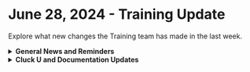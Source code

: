 # June 28, 2024 - Training Update

Explore what new changes the Training team has made in the last week.

<details>

<summary><strong>General News and Reminders</strong></summary>

* **SHOUT OUT** to Andy, Greg, Maurice, Nikolas, Linda, James, Brian, Kyle, Alexander, Chris, Jeremy, Noah (With a PERFECT SCORE), Ben, Maksim, David, Kenny, John, Micheal Blea, Michael Priest, Mendy, Austin, Hayley, Codie, Laura, Nicholas, Daniel, Sam, Joseph,  Preston, and Tom for successfully taking the [Broken link](broken-reference "mention") Exam, and collecting your prestigious **Certified Rewster** badge in Discord. &#x20;
* Join us in our [Cluck-U Discord channel](https://discord.com/channels/936789089703845988/1121465945295167588) if you have any questions, comments, or concerns!

</details>

<details>

<summary><strong>Cluck U and Documentation Updates</strong></summary>

**What's New at Cluck University?**

* The List of Reminders:
  * We'd love to get your feedback on our Training and Documentation! [Please fill out this form to let us know how we can improve](https://app.sli.do/event/m8C3AjPUnuDgpkVDmPsQL3)!
  * You can make training and documentation requests at [https://rewst.canny.io/](https://rewst.canny.io/)
  * Rewst 200 videos for [201 - 203 are available here](broken-reference)!
  * [Sign up for the Office Hours](https://calendly.com/cluck-u/office-hours?) and the[ ROC AMA](https://calendly.com/cluck-u/roc-ama) to work through any questions you have during and after training!

**New & Updated Pages:**

* [june-14-2024-the-one-trick-that-boosts-your-screen-share-experience-in-teams-by-10x.md](../../roc-open-mics/rewst-open-mics-north-america/2024-roc-open-mics/june-14-2024-the-one-trick-that-boosts-your-screen-share-experience-in-teams-by-10x.md "mention") page added
* [june-21-2024-post-flow-glow.md](../../roc-open-mics/rewst-open-mics-north-america/2024-roc-open-mics/june-21-2024-post-flow-glow.md "mention") page added
* [custom-integrations](../../../documentation/integrations/other/custom-integrations/ "mention") section added and [custom-integrations-v2.md](../../../documentation/integrations/custom-integrations/custom-integrations-v2.md "mention") page added&#x20;

</details>

